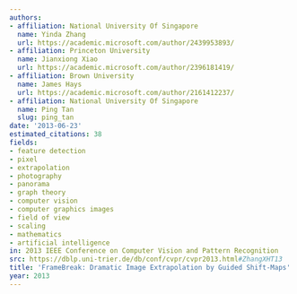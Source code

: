 ```yaml
---
authors:
- affiliation: National University Of Singapore
  name: Yinda Zhang
  url: https://academic.microsoft.com/author/2439953893/
- affiliation: Princeton University
  name: Jianxiong Xiao
  url: https://academic.microsoft.com/author/2396181419/
- affiliation: Brown University
  name: James Hays
  url: https://academic.microsoft.com/author/2161412237/
- affiliation: National University Of Singapore
  name: Ping Tan
  slug: ping_tan
date: '2013-06-23'
estimated_citations: 38
fields:
- feature detection
- pixel
- extrapolation
- photography
- panorama
- graph theory
- computer vision
- computer graphics images
- field of view
- scaling
- mathematics
- artificial intelligence
in: 2013 IEEE Conference on Computer Vision and Pattern Recognition
src: https://dblp.uni-trier.de/db/conf/cvpr/cvpr2013.html#ZhangXHT13
title: 'FrameBreak: Dramatic Image Extrapolation by Guided Shift-Maps'
year: 2013
---
```

